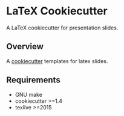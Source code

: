 LaTeX Cookiecutter
==================

A LaTeX cookiecutter for presentation slides.


## Overview

A [cookiecutter](https://github.com/audreyr/cookiecutter) templates for latex slides.


## Requirements
* GNU make
* cookiecutter >=1.4
* texlive >=2015
